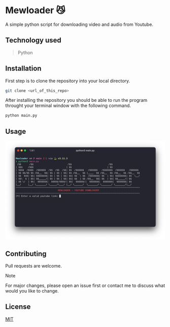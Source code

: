 # Mewloader 😼
A simple python script for downloading video and audio from Youtube.

## Technology used
> Python

## Installation

First step is to clone the repository into your local directory.
```bash
git clone <url_of_this_repo>
```

After installing the repository you should be able to run the program throught your terminal window with the following command.
```bash
python main.py
```

## Usage

![Screenshot](/static/mewloader_screenshot.png)

## Contributing

Pull requests are welcome.

> [!NOTE]
> For major changes, please open an issue first or contact me to discuss what would you like to change.

## License

[MIT](https://choosealicense.com/licenses/mit/)